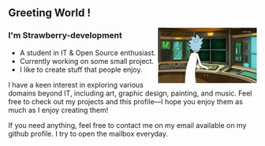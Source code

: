 ## Greeting World !

<img align="right" alt="GIF" src="https://github.com/darshan-jain/darshan-jain/blob/master/rick.gif" style="width: 200px; height: auto;" />

### I'm Strawberry-development
- A student in IT & Open Source enthusiast.
- Currently working on some small project.
- I like to create stuff that people enjoy.

I have a keen interest in exploring various domains beyond IT, including art, graphic design, painting, and music. Feel free to check out my projects and this profile—I hope you enjoy them as much as I enjoy creating them!

If you need anything, feel free to contact me on my email available on my github profile. I try to open the mailbox everyday.
